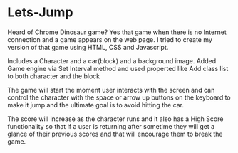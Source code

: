 # Lets-Jump

Heard of Chrome Dinosaur game? Yes that game when there is no Internet connection and a game appears on the web page.
I tried to create my version of that game using HTML, CSS and Javascript.

Includes a Character and a car(block) and a background image.
Added Game engine via Set Interval method and used properted like Add class list to both character and the block

The game will start the moment user interacts with the screen and can control the character with the space or arrow up buttons on the keyboard to make it jump and the ultimate goal is to avoid hitting the car.

The score will increase as the character runs and it also has a High Score functionality so that if a user is returning after sometime they will get a glance of their previous scores and that will encourage them to break the game. 
